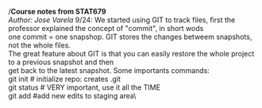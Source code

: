 /**Course notes from STAT679**\
*Author: Jose Varela*
9/24: We started using GIT to track files, first the professor explained the concept of "commit", in short wods\
one commit = one snapshop. GIT stores the changes betweem snapshots, not the whole files.\
The great feature about GIT is that you can easily restore the whole project to a previous snapshot and then\
get back to the latest snapshot.
Some importants commands:\
git init # initialize repo: creates .git\
git status # VERY important, use it all the TIME\
git add #add new edits to staging area\

 
